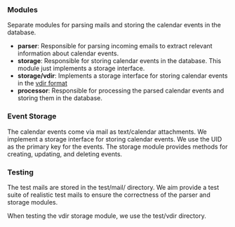 ### Modules

Separate modules for parsing mails and storing the calendar events in the database.

- **parser**: Responsible for parsing incoming emails to extract relevant information about calendar events.
- **storage**: Responsible for storing calendar events in the database. This module just implements a storage interface.
- **storage/vdir**: Implements a storage interface for storing calendar events in the [vdir format](https://vdirsyncer.readthedocs.io/en/stable/vdir.html)
- **processor**: Responsible for processing the parsed calendar events and storing them in the database.

### Event Storage

The calendar events come via mail as text/calendar attachments. We implement a storage interface for storing calendar events. We use the UID as the primary key for the events. The storage module provides methods for creating, updating, and deleting events.

### Testing 

The test mails are stored in the test/mail/ directory. We aim provide a test suite of realistic test mails to ensure the correctness of the parser and storage modules.

When testing the vdir storage module, we use the test/vdir directory. 
